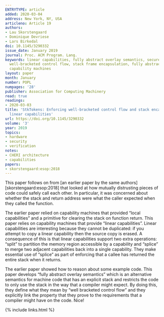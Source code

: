 ```yaml
---
ENTRYTYPE: article
added: 2020-03-04
address: New York, NY, USA
articleno: Article 19
authors:
- Lau Skorstengaard
- Dominique Devriese
- Lars Birkedal
doi: 10.1145/3290332
issue_date: January 2019
journal: Proc. ACM Program. Lang.
keywords: linear capabilities, fully abstract overlay semantics, secure compilation,
  well-bracketed control flow, stack frame encapsulation, fully abstract compilation,
  capability machines
layout: paper
month: January
number: POPL
numpages: '28'
publisher: Association for Computing Machinery
read: true
readings:
- 2020-03-03
title: 'StkTokens: Enforcing well-bracketed control flow and stack encapsulation using
  linear capabilities'
url: https://doi.org/10.1145/3290332
volume: '3'
year: 2019
topics:
- hardware
- security
- verification
notes:
- CHERI architecture
- capabilities
papers:
- skorstengaard:esop:2018
---
```


This paper follows on from
[an earlier paper by the same authors][skorstengaard:esop:2018]
that looked at how mutually distrusting pieces of code could safely call each other.
In particular, it was concerned about whether the stack and return address were what the caller expected when they called the function.

The earlier paper relied on capability machines that provided “local capabilities” and a primitive for clearing the stack on function return.
This paper relies on capability machines that provide “linear capabilities”.
Linear capabilities are interesting because they cannot be duplicated: if you attempt to copy a linear capability then the source copy is erased.
A consequence of this is that linear capabilities support two extra operations: “split” to partition the memory region accessible by a capability and “splice” to merge two adjacent capabilities back into a single capability.
They make essential use of “splice” as part of enforcing that a callee has returned the entire stack when it returns.

The earlier paper showed how to reason about some example code.
This paper develops “fully abstract overlay semantics” which is an alternative semantics for machine code that has an explicit stack and restricts the code to only use the stack in the way that a compiler might expect.
By doing this, they define what they mean by “well bracketed control flow” and they explicitly link the property that they prove to the requirements that a compiler might have on the code.
Nice!

{% include links.html %}
